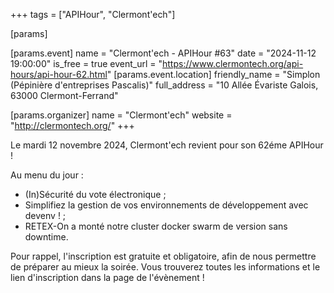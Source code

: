 +++
tags = ["APIHour", "Clermont'ech"]

[params]

[params.event]
name = "Clermont'ech - APIHour #63"
date = "2024-11-12 19:00:00"
is_free = true
event_url = "https://www.clermontech.org/api-hours/api-hour-62.html"
[params.event.location]
friendly_name = "Simplon (Pépinière d'entreprises Pascalis)"
full_address = "10 Allée Évariste Galois, 63000 Clermont-Ferrand"

[params.organizer]
name = "Clermont'ech"
website = "http://clermontech.org/"
+++

Le mardi 12 novembre 2024, Clermont'ech revient pour son 62éme APIHour !

Au menu du jour :
- (In)Sécurité du vote électronique ;
- Simplifiez la gestion de vos environnements de développement avec devenv ! ;
- RETEX-On a monté notre cluster docker swarm de version sans downtime.

Pour rappel, l'inscription est gratuite et obligatoire, afin de nous permettre de préparer au mieux la soirée. Vous trouverez toutes les informations et le lien d'inscription dans la page de l'évènement !
